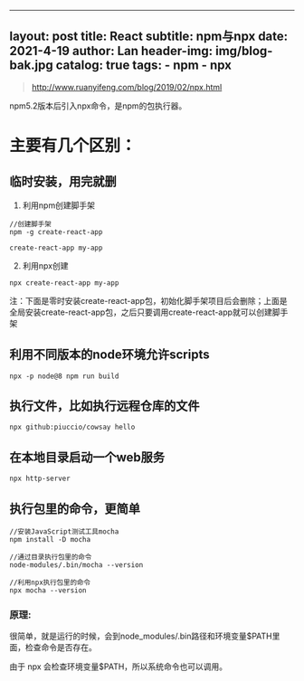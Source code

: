 
---
layout:     post
title:      React
subtitle:  npm与npx
date:       2021-4-19
author:     Lan
header-img: img/blog-bak.jpg
catalog: true
tags:
    - npm
    - npx
---
 
>http://www.ruanyifeng.com/blog/2019/02/npx.html


npm5.2版本后引入npx命令，是npm的包执行器。

# 主要有几个区别：

## 临时安装，用完就删
1. 利用npm创建脚手架
```
//创建脚手架
npm -g create-react-app

create-react-app my-app

```
2. 利用npx创建
```
npx create-react-app my-app

```
注：下面是零时安装create-react-app包，初始化脚手架项目后会删除；上面是全局安装create-react-app包，之后只要调用create-react-app就可以创建脚手架


## 利用不同版本的node环境允许scripts
```
npx -p node@8 npm run build
```

## 执行文件，比如执行远程仓库的文件
```
npx github:piuccio/cowsay hello
```

## 在本地目录启动一个web服务
```
npx http-server
```

## 执行包里的命令，更简单
```
//安装JavaScript测试工具mocha
npm install -D mocha

//通过目录执行包里的命令
node-modules/.bin/mocha --version

//利用npx执行包里的命令
npx mocha --version
```
### 原理:
很简单，就是运行的时候，会到node_modules/.bin路径和环境变量$PATH里面，检查命令是否存在。

由于 npx 会检查环境变量$PATH，所以系统命令也可以调用。
